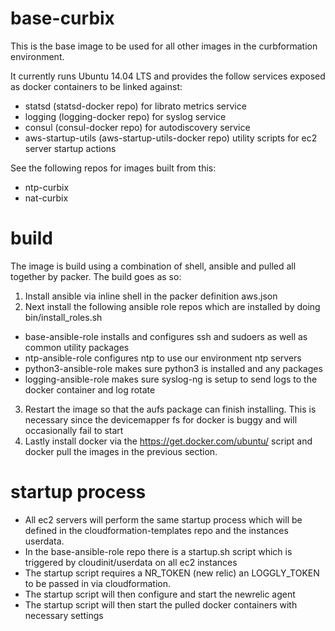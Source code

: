 # base-curbix


This is the base image to be used for all other images in the curbformation environment.  

It currently runs Ubuntu 14.04 LTS and provides the follow services exposed as docker containers to be linked against:
* statsd (statsd-docker repo) for librato metrics service
* logging (logging-docker repo) for syslog service
* consul (consul-docker repo) for autodiscovery service
* aws-startup-utils (aws-startup-utils-docker repo) utility scripts for ec2 server startup actions

See the following repos for images built from this:
* ntp-curbix
* nat-curbix

# build
The image is build using a combination of shell, ansible and pulled all together by packer.  The build goes as so:

1. Install ansible via inline shell in the packer definition aws.json
2. Next install the following ansible role repos which are installed by doing bin/install_roles.sh
  * base-ansible-role installs and configures ssh and sudoers as well as common utility packages
  * ntp-ansible-role configures ntp to use our environment ntp servers
  * python3-ansible-role makes sure python3 is installed and any packages
  * logging-ansible-role makes sure syslog-ng is setup to send logs to the docker container and log rotate

3. Restart the image so that the aufs package can finish installing.  This is necessary since the devicemapper fs for docker is buggy and will occasionally fail to start
4. Lastly install docker via the https://get.docker.com/ubuntu/ script and docker pull the images in the previous section.

# startup process
* All ec2 servers will perform the same startup process which will be defined in the cloudformation-templates repo and the instances userdata.
* In the base-ansible-role repo there is a startup.sh script which is triggered by cloudinit/userdata on all ec2 instances
* The startup script requires a NR_TOKEN (new relic) an LOGGLY_TOKEN to be passed in via cloudformation.
* The startup script will then configure and start the newrelic agent
* The startup script will then start the pulled docker containers with necessary settings

